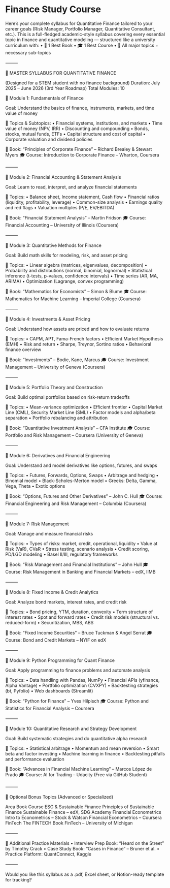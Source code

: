 # Finance Study Course
Here’s your complete syllabus for Quantitative Finance tailored to your career goals (Risk Manager, Portfolio Manager, Quantitative Consultant, etc.). This is a full-fledged academic-style syllabus covering every essential topic in finance and quantitative modeling — structured like a university curriculum with:
	•	📘 1 Best Book
	•	🎓 1 Best Course
	•	🧠 All major topics + necessary sub-topics

⸻

🧾 MASTER SYLLABUS FOR QUANTITATIVE FINANCE

(Designed for a STEM student with no finance background)
Duration: July 2025 – June 2026 (3rd Year Roadmap)
Total Modules: 10

📍 Module 1: Fundamentals of Finance

Goal: Understand the basics of finance, instruments, markets, and time value of money

🔹 Topics & Subtopics:
	•	Financial systems, institutions, and markets
	•	Time value of money (NPV, IRR)
	•	Discounting and compounding
	•	Bonds, stocks, mutual funds, ETFs
	•	Capital structure and cost of capital
	•	Corporate valuation and dividend policies

📘 Book: “Principles of Corporate Finance” – Richard Brealey & Stewart Myers
🎓 Course: Introduction to Corporate Finance – Wharton, Coursera

⸻

📍 Module 2: Financial Accounting & Statement Analysis

Goal: Learn to read, interpret, and analyze financial statements

🔹 Topics:
	•	Balance sheet, Income statement, Cash flow
	•	Financial ratios (liquidity, profitability, leverage)
	•	Common-size analysis
	•	Earnings quality and red flags
	•	Valuation multiples (P/E, EV/EBITDA)

📘 Book: “Financial Statement Analysis” – Martin Fridson
🎓 Course: Financial Accounting – University of Illinois (Coursera)

⸻

📍 Module 3: Quantitative Methods for Finance

Goal: Build math skills for modeling, risk, and asset pricing

🔹 Topics:
	•	Linear algebra (matrices, eigenvalues, decomposition)
	•	Probability and distributions (normal, binomial, lognormal)
	•	Statistical inference (t-tests, p-values, confidence intervals)
	•	Time series (AR, MA, ARIMA)
	•	Optimization (Lagrange, convex programming)

📘 Book: “Mathematics for Economists” – Simon & Blume
🎓 Course: Mathematics for Machine Learning – Imperial College (Coursera)

⸻

📍 Module 4: Investments & Asset Pricing

Goal: Understand how assets are priced and how to evaluate returns

🔹 Topics:
	•	CAPM, APT, Fama-French factors
	•	Efficient Market Hypothesis (EMH)
	•	Risk and return
	•	Sharpe, Treynor, Sortino ratios
	•	Behavioral finance overview

📘 Book: “Investments” – Bodie, Kane, Marcus
🎓 Course: Investment Management – University of Geneva (Coursera)

⸻

📍 Module 5: Portfolio Theory and Construction

Goal: Build optimal portfolios based on risk-return tradeoffs

🔹 Topics:
	•	Mean-variance optimization
	•	Efficient frontier
	•	Capital Market Line (CML), Security Market Line (SML)
	•	Factor models and alpha/beta separation
	•	Portfolio rebalancing and attribution

📘 Book: “Quantitative Investment Analysis” – CFA Institute
🎓 Course: Portfolio and Risk Management – Coursera (University of Geneva)

⸻

📍 Module 6: Derivatives and Financial Engineering

Goal: Understand and model derivatives like options, futures, and swaps

🔹 Topics:
	•	Futures, Forwards, Options, Swaps
	•	Arbitrage and hedging
	•	Binomial model
	•	Black-Scholes-Merton model
	•	Greeks: Delta, Gamma, Vega, Theta
	•	Exotic options

📘 Book: “Options, Futures and Other Derivatives” – John C. Hull
🎓 Course: Financial Engineering and Risk Management – Columbia (Coursera)

⸻

📍 Module 7: Risk Management

Goal: Manage and measure financial risks

🔹 Topics:
	•	Types of risks: market, credit, operational, liquidity
	•	Value at Risk (VaR), CVaR
	•	Stress testing, scenario analysis
	•	Credit scoring, PD/LGD modeling
	•	Basel II/III, regulatory frameworks

📘 Book: “Risk Management and Financial Institutions” – John Hull
🎓 Course: Risk Management in Banking and Financial Markets – edX, IIMB

⸻

📍 Module 8: Fixed Income & Credit Analytics

Goal: Analyze bond markets, interest rates, and credit risk

🔹 Topics:
	•	Bond pricing, YTM, duration, convexity
	•	Term structure of interest rates
	•	Spot and forward rates
	•	Credit risk models (structural vs. reduced-form)
	•	Securitization, MBS, ABS

📘 Book: “Fixed Income Securities” – Bruce Tuckman & Angel Serrat
🎓 Course: Bond and Credit Markets – NYIF on edX

⸻

📍 Module 9: Python Programming for Quant Finance

Goal: Apply programming to finance problems and automate analysis

🔹 Topics:
	•	Data handling with Pandas, NumPy
	•	Financial APIs (yfinance, Alpha Vantage)
	•	Portfolio optimization (CVXPY)
	•	Backtesting strategies (bt, Pyfolio)
	•	Web dashboards (Streamlit)

📘 Book: “Python for Finance” – Yves Hilpisch
🎓 Course: Python and Statistics for Financial Analysis – Coursera

⸻

📍 Module 10: Quantitative Research and Strategy Development

Goal: Build systematic strategies and do quantitative alpha research

🔹 Topics:
	•	Statistical arbitrage
	•	Momentum and mean reversion
	•	Smart beta and factor investing
	•	Machine learning in finance
	•	Backtesting pitfalls and performance evaluation

📘 Book: “Advances in Financial Machine Learning” – Marcos López de Prado
🎓 Course: AI for Trading – Udacity (Free via GitHub Student)

⸻

🎒 Optional Bonus Topics (Advanced or Specialized)

Area	Book	Course
ESG & Sustainable Finance	Principles of Sustainable Finance	Sustainable Finance – edX, SDG Academy
Financial Econometrics	Intro to Econometrics – Stock & Watson	Financial Econometrics – Coursera
FinTech	The FINTECH Book	FinTech – University of Michigan


⸻

🧠 Additional Practice Materials
	•	Interview Prep Book: “Heard on the Street” by Timothy Crack
	•	Case Study Book: “Cases in Finance” – Bruner et al.
	•	Practice Platform: QuantConnect, Kaggle

⸻

Would you like this syllabus as a .pdf, Excel sheet, or Notion-ready template for tracking?